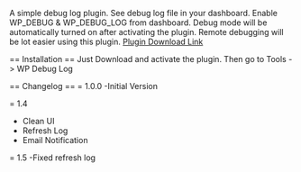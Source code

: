 
A simple debug log plugin. See debug log file in your dashboard. Enable WP_DEBUG & WP_DEBUG_LOG from dashboard. Debug mode will be automatically turned on after activating the plugin. Remote debugging will be lot easier using this plugin.
[Plugin Download Link]([https://link-url-here.org](https://wordpress.org/plugins/debug-log-config-tool/))

== Installation ==
Just Download and activate the plugin. Then go to Tools  -> WP Debug Log

== Changelog ==
= 1.0.0
-Initial Version

= 1.4
- Clean UI
- Refresh Log
- Email Notification

= 1.5
-Fixed refresh log




